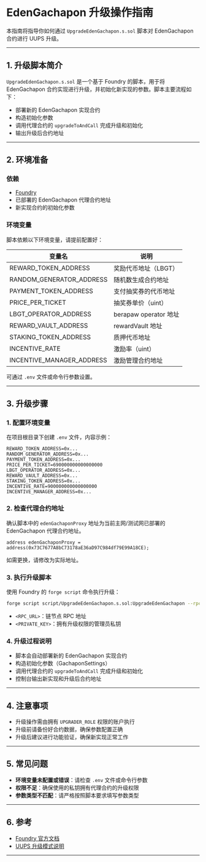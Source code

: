 # EdenGachapon 升级操作指南

本指南将指导你如何通过 `UpgradeEdenGachapon.s.sol` 脚本对 EdenGachapon 合约进行 UUPS 升级。

---

## 1. 升级脚本简介

`UpgradeEdenGachapon.s.sol` 是一个基于 Foundry 的脚本，用于将 EdenGachapon 合约实现进行升级，并初始化新实现的参数。脚本主要流程如下：

- 部署新的 EdenGachapon 实现合约
- 构造初始化参数
- 调用代理合约的 `upgradeToAndCall` 完成升级和初始化
- 输出升级后合约地址

---

## 2. 环境准备

### 依赖

- [Foundry](https://book.getfoundry.sh/)
- 已部署的 EdenGachapon 代理合约地址
- 新实现合约的初始化参数

### 环境变量

脚本依赖以下环境变量，请提前配置好：

| 变量名                    | 说明                       |
|---------------------------|----------------------------|
| REWARD_TOKEN_ADDRESS      | 奖励代币地址（LBGT）       |
| RANDOM_GENERATOR_ADDRESS  | 随机数生成合约地址         |
| PAYMENT_TOKEN_ADDRESS     | 支付抽奖券的代币地址       |
| PRICE_PER_TICKET          | 抽奖券单价（uint）         |
| LBGT_OPERATOR_ADDRESS     | berapaw operator 地址      |
| REWARD_VAULT_ADDRESS      | rewardVault 地址           |
| STAKING_TOKEN_ADDRESS     | 质押代币地址               |
| INCENTIVE_RATE            | 激励率（uint）             |
| INCENTIVE_MANAGER_ADDRESS | 激励管理合约地址           |

可通过 `.env` 文件或命令行参数设置。

---

## 3. 升级步骤

### 1. 配置环境变量

在项目根目录下创建 `.env` 文件，内容示例：

```env
REWARD_TOKEN_ADDRESS=0x...
RANDOM_GENERATOR_ADDRESS=0x...
PAYMENT_TOKEN_ADDRESS=0x...
PRICE_PER_TICKET=690000000000000000
LBGT_OPERATOR_ADDRESS=0x...
REWARD_VAULT_ADDRESS=0x...
STAKING_TOKEN_ADDRESS=0x...
INCENTIVE_RATE=900000000000000000
INCENTIVE_MANAGER_ADDRESS=0x...
```

### 2. 检查代理合约地址

确认脚本中的 `edenGachaponProxy` 地址为当前主网/测试网已部署的 EdenGachapon 代理合约地址。

```solidity
address edenGachaponProxy = address(0x73C7677A8bC73178aE36aD97C984df79E99A18CE);
```

如需更换，请修改为实际地址。

### 3. 执行升级脚本

使用 Foundry 的 `forge script` 命令执行升级：

```bash
forge script script/UpgradeEdenGachapon.s.sol:UpgradeEdenGachapon --rpc-url <RPC_URL> --private-key <PRIVATE_KEY> --broadcast
```

- `<RPC_URL>`：链节点 RPC 地址
- `<PRIVATE_KEY>`：拥有升级权限的管理员私钥

### 4. 升级过程说明

- 脚本会自动部署新的 EdenGachapon 实现合约
- 构造初始化参数（GachaponSettings）
- 调用代理合约的 `upgradeToAndCall` 完成升级和初始化
- 控制台输出新实现和升级后合约地址

---

## 4. 注意事项

- 升级操作需由拥有 `UPGRADER_ROLE` 权限的账户执行
- 升级前请备份好合约数据，确保参数配置正确
- 升级后建议进行功能验证，确保新实现正常工作

---

## 5. 常见问题

- **环境变量未配置或错误**：请检查 `.env` 文件或命令行参数
- **权限不足**：确保使用的私钥拥有代理合约的升级权限
- **参数类型不匹配**：请严格按照脚本要求填写参数类型

---

## 6. 参考

- [Foundry 官方文档](https://book.getfoundry.sh/)
- [UUPS 升级模式说明](https://docs.openzeppelin.com/contracts/4.x/api/proxy#UUPSUpgradeable)

---

